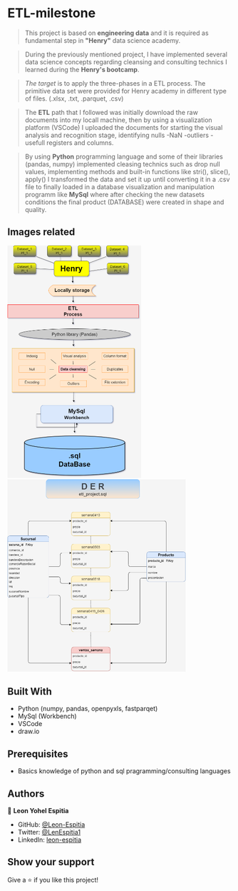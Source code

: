 # ETL-milestone
> This project is based on **engineering data** and it is required as fundamental step in **"Henry"** data science academy.

> During the previously mentioned project, I have implemented several data science concepts regarding cleansing and consulting technics I learned during the **Henry's bootcamp**.

> *The target* is to apply the three-phases in a ETL process. The primitive data set were provided for Henry academy in different type of files. (.xlsx, .txt, .parquet, .csv)

> The **ETL** path that I followed was initially download the raw documents into my locall machine, then by using a visualization platform (VSCode) I uploaded the documents for starting the visual analysis and recognition stage, identifying nulls -NaN -outliers -usefull  registers and columns. 

> By using **Python** programming language and some of their libraries (pandas, numpy) implemented cleasing technics such as drop null values, implementing methods and built-in functions like stri(), slice(), apply() I transformed the data and set it up until converting it in a .csv file to finally loaded in a database visualization and manipulation programm like **MySql** where after checking the new datasets conditions the final product (DATABASE) were created in shape and quality.

## Images related

<img src="img/ETL.png" width = 300>       <img src="img/DER.png" width = 400><br>

## Built With

- Python (numpy, pandas, openpyxls, fastparqet)
- MySql (Workbench)
- VSCode
- draw.io

## Prerequisites

- Basics knowledge of python and sql pragramming/consulting languages


## Authors

👤 **Leon Yohel Espitia**

- GitHub: [@Leon-Espitia](https://github.com/Leon-Espitia)
- Twitter: [@LenEspitia1](https://twitter.com/LenEspitia1)
- LinkedIn: [leon-espitia](https://www.linkedin.com/in/leon-espitia/)


## Show your support

Give a ⭐️ if you like this project!

